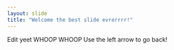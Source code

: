 ```yaml
---
layout: slide
title: "Welcome the best slide evrerrrr!"
---
```

Edit yeet WHOOP WHOOP
Use the left arrow to go back!
